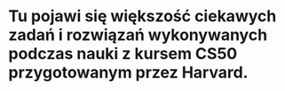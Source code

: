 # Tu pojawi się większość ciekawych zadań i rozwiązań wykonywanych podczas nauki z kursem CS50 przygotowanym przez Harvard. 
